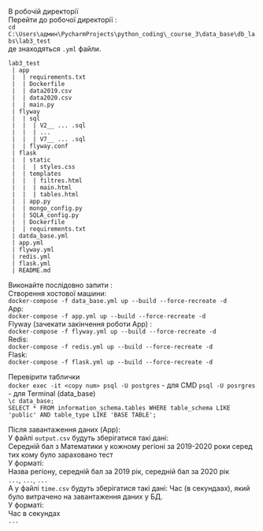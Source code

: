 В робочій директорії  
Перейти до робочої директорії :  
```cd C:\Users\админ\PycharmProjects\python_coding\_course_3\data_base\db_labs\lab3_test```  
де знаходяться ```.yml``` файли.  
```
lab3_test
 | app
 |  | requirements.txt
 |  | Dockerfile
 |  | data2019.csv
 |  | data2020.csv
 |  | main.py
 | flyway
 |  | sql
 |  |  | V2__ ... .sql
 |  |  | ...
 |  |  | V7__ ... .sql
 |  | flyway.conf
 | flask
 |  | static
 |  |  | styles.css
 |  | templates
 |  |  | filtres.html
 |  |  | main.html
 |  |  | tables.html
 |  | app.py
 |  | mongo_config.py
 |  | SQLA_config.py
 |  | Dockerfile
 |  | requirements.txt
 | datda_base.yml
 | app.yml
 | flyway.yml
 | redis.yml
 | flask.yml
 | README.md
```
Виконайте послідовно запити :  
Створення хостової машини:  
```docker-compose -f data_base.yml up --build --force-recreate -d```  
App:  
```docker-compose -f app.yml up --build --force-recreate -d```  
Flyway (зачекати закінчення роботи App) :  
```docker-compose -f flyway.yml up --build --force-recreate -d```  
Redis:  
```docker-compose -f redis.yml up --build --force-recreate -d```  
Flask:  
```docker-compose -f flask.yml up --build --force-recreate -d``` 
  
Перевірити таблички  
```docker exec -it <copy num> psql -U postgres``` - для CMD  ```psql -U posrgres``` - для Terminal (data_base)  
```\c data_base;```  
```SELECT * FROM information_schema.tables WHERE table_schema LIKE 'public' AND table_type LIKE 'BASE TABLE';```  
  
Після завантаження даних (App):  
У файлі ```output.csv``` будуть зберігатися такі дані:  
Середній бал з Математики у кожному регіоні за 2019-2020 роки серед тих кому було зараховано тест  
У форматі:  
Назва регіону, середній бал за 2019 рік, середній бал за 2020 рік  
```...```, ```...```, ```...```  
А у файлі ```time.csv``` будуть зберігатися такі дані: 
Час (в секундаах), який було витрачено на завантаження даних у БД.  
У форматі:  
Час в секундах   
```...```  
